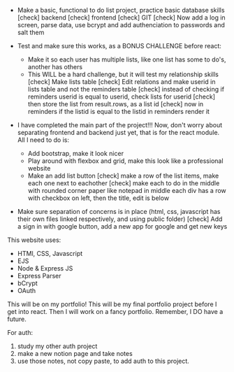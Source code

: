 - Make a basic, functional to do list project, practice basic database skills
[check] backend
[check] frontend
[check] GIT
[check] Now add a log in screen, parse data, use bcrypt and add authenciation to passwords and salt them

- Test and make sure this works, as a BONUS CHALLENGE before react:
  - Make it so each user has multiple lists, like one list has some to do's, another has others
  - This WILL be a hard challenge, but it will test my relationship skills
[check] Make lists table
[check] Edit relations and make userid in lists table and not the reminders table
[check] instead of checking if reminders userid is equal to userid, check lists for userid
[check] then store the list from result.rows, as a list id
[check] now in reminders if the listid is equal to the listid in reminders render it

- I have completed the main part of the project!!! Now, don't worry about separating frontend and backend just yet, that is for the react module. All I need to do is:
  - Add bootstrap, make it look nicer
  - Play around with flexbox and grid, make this look like a professional website
  - Make an add list button
[check] make a row of the list items, make each one next to eachother
[check] make each to do in the middle with rounded corner paper like notepad in middle each div has a row with checkbox on left, then the title, edit is below

- Make sure separation of concerns is in place (html, css, javascript has their own files linked respectively, and using public folder)
[check] Add a sign in with google button, add a new app for google and get new keys

This website uses:
- HTMl, CSS, Javascript
- EJS
- Node & Express JS
- Express Parser
- bCrypt
- OAuth

This will be on my portfolio! This will be my final portfolio project before I get into react. Then I will work on a fancy portfolio. Remember, I DO have a future.

For auth:
1. study my other auth project
2. make a new notion page and take notes
3. use those notes, not copy paste, to add auth to this project.

